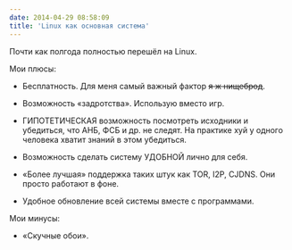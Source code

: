```yaml
---
date: 2014-04-29 08:58:09
title: 'Linux как основная система'
---
```


Почти как полгода полностью перешёл на Linux.

Мои плюсы:

- Бесплатность. Для меня самый важный фактор ~~я ж нищеброд~~.

- Возможность «задротства». Использую вместо игр.

- ГИПОТЕТИЧЕСКАЯ возможность посмотреть исходники и убедиться, что АНБ, ФСБ и др. не следят. На
  практике хуй у одного человека хватит знаний в этом убедиться.

- Возможность сделать систему УДОБНОЙ лично для себя.

- «Более лучшая» поддержка таких штук как TOR, I2P, CJDNS. Они просто работают в фоне.

- Удобное обновление всей системы вместе с программами.

Мои минусы:

- «Скучные обои».
